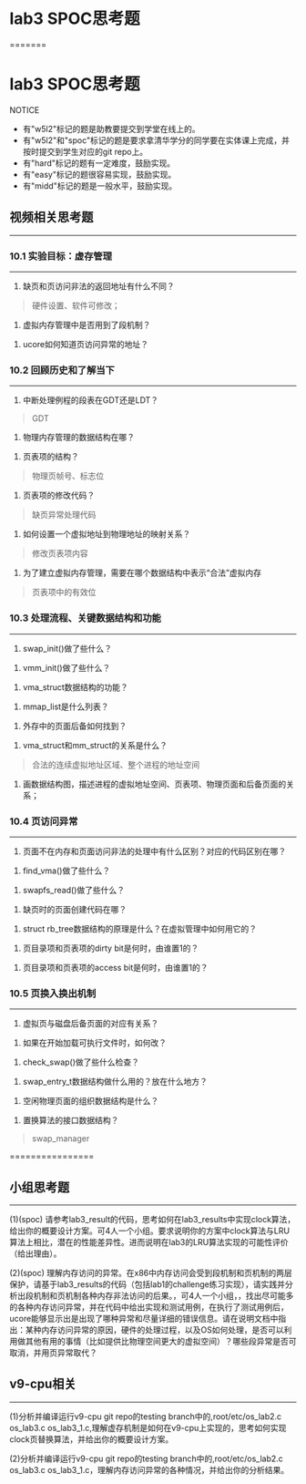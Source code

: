 # lab3 SPOC思考题

=======
# lab3 SPOC思考题

NOTICE
- 有"w5l2"标记的题是助教要提交到学堂在线上的。
- 有"w5l2"和"spoc"标记的题是要求拿清华学分的同学要在实体课上完成，并按时提交到学生对应的git repo上。
- 有"hard"标记的题有一定难度，鼓励实现。
- 有"easy"标记的题很容易实现，鼓励实现。
- 有"midd"标记的题是一般水平，鼓励实现。

## 视频相关思考题
---

### 10.1 实验目标：虚存管理
---

1. 缺页和页访问非法的返回地址有什么不同？

 > 硬件设置、软件可修改；

1. 虚拟内存管理中是否用到了段机制？

 > 

1. ucore如何知道页访问异常的地址？

 > 

### 10.2 回顾历史和了解当下
---

1. 中断处理例程的段表在GDT还是LDT？

 > GDT

1. 物理内存管理的数据结构在哪？

 > 

1. 页表项的结构？

 > 物理页帧号、标志位

1. 页表项的修改代码？

 > 缺页异常处理代码
 
1. 如何设置一个虚拟地址到物理地址的映射关系？

 > 修改页表项内容
 
1. 为了建立虚拟内存管理，需要在哪个数据结构中表示“合法”虚拟内存

 > 页表项中的有效位
 
### 10.3 处理流程、关键数据结构和功能
---

1. swap_init()做了些什么？

 > 

1. vmm_init()做了些什么？

 > 

1. vma_struct数据结构的功能？

 > 

1. mmap_list是什么列表？

 > 

1. 外存中的页面后备如何找到？

 > 

1. vma_struct和mm_struct的关系是什么？

 > 合法的连续虚拟地址区域、整个进程的地址空间

1. 画数据结构图，描述进程的虚拟地址空间、页表项、物理页面和后备页面的关系；

 > 

### 10.4 页访问异常
---

1. 页面不在内存和页面访问非法的处理中有什么区别？对应的代码区别在哪？

 > 
 
1. find_vma()做了些什么？

 > 
 
1. swapfs_read()做了些什么？

 > 
 
1. 缺页时的页面创建代码在哪？

 > 
 
1. struct rb_tree数据结构的原理是什么？在虚拟管理中如何用它的？

 > 
 
1. 页目录项和页表项的dirty bit是何时，由谁置1的？

 > 
 
1. 页目录项和页表项的access bit是何时，由谁置1的？

 > 

### 10.5 页换入换出机制
---

1. 虚拟页与磁盘后备页面的对应有关系？

 > 
 
1. 如果在开始加载可执行文件时，如何改？

 > 
 
1. check_swap()做了些什么检查？

 > 
 
1. swap_entry_t数据结构做什么用的？放在什么地方？

 > 
 
1. 空闲物理页面的组织数据结构是什么？

 > 
 
1. 置换算法的接口数据结构？

 > swap_manager

================


## 小组思考题
---
(1)(spoc) 请参考lab3_result的代码，思考如何在lab3_results中实现clock算法，给出你的概要设计方案。可4人一个小组。要求说明你的方案中clock算法与LRU算法上相比，潜在的性能差异性。进而说明在lab3的LRU算法实现的可能性评价（给出理由）。

(2)(spoc) 理解内存访问的异常。在x86中内存访问会受到段机制和页机制的两层保护，请基于lab3_results的代码（包括lab1的challenge练习实现），请实践并分析出段机制和页机制各种内存非法访问的后果。，可4人一个小组，，找出尽可能多的各种内存访问异常，并在代码中给出实现和测试用例，在执行了测试用例后，ucore能够显示出是出现了哪种异常和尽量详细的错误信息。请在说明文档中指出：某种内存访问异常的原因，硬件的处理过程，以及OS如何处理，是否可以利用做其他有用的事情（比如提供比物理空间更大的虚拟空间）？哪些段异常是否可取消，并用页异常取代？

## v9-cpu相关
---
(1)分析并编译运行v9-cpu git repo的testing branch中的,root/etc/os_lab2.c os_lab3.c os_lab3_1.c,理解虚存机制是如何在v9-cpu上实现的，思考如何实现clock页替换算法，并给出你的概要设计方案。

(2)分析并编译运行v9-cpu git repo的testing branch中的,root/etc/os_lab2.c os_lab3.c os_lab3_1.c，理解内存访问异常的各种情况，并给出你的分析结果。
